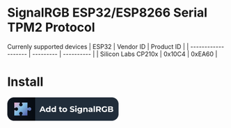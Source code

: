 # SignalRGB ESP32/ESP8266 Serial TPM2 Protocol
Currenly supported devices
| ESP32               | Vendor ID | Product ID |
| ------------------- | --------- | ---------- |
| Silicon Labs CP210x | 0x10C4    | 0xEA60     |

# Install
[![Click here to add this repo to SignalRGB](https://raw.githubusercontent.com/SRGBmods/QMK-Images/main/images/add-to-signalrgb.png)](https://srgbmods.net/s?p=addon/install?url=https://github.com/qiangqiang101/SignalRGB-ESP32-Serial-TPM2-Protocol)
